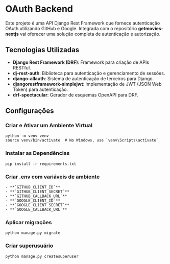 # OAuth Backend

Este projeto é uma API Django Rest Framework que fornece autenticação OAuth utilizando GitHub e Google.
Integrada com o repositório **getmovies-nextjs** vai oferecer uma solução completa de autenticação e autorização.

## Tecnologias Utilizadas

- **Django Rest Framework (DRF)**: Framework para criação de APIs RESTful.
- **dj-rest-auth**: Biblioteca para autenticação e gerenciamento de sessões.
- **django-allauth**: Sistema de autenticação de terceiros para Django.
- **djangorestframework-simplejwt**: Implementação de JWT (JSON Web Token) para autenticação.
- **drf-spectacular**: Gerador de esquemas OpenAPI para DRF.

## Configurações

### Criar e Ativar um Ambiente Virtual
```
python -m venv venv
source venv/bin/activate  # No Windows, use `venv\Scripts\activate`
```

### Instalar as Dependências
```
pip install -r requirements.txt
```

### Criar .env com variáveis de ambiente 
```
- **`GITHUB_CLIENT_ID`**
- **`GITHUB_CLIENT_SECRET`**
- **`GITHUB_CALLBACK_URL`**
- **`GOOGLE_CLIENT_ID`**
- **`GOOGLE_CLIENT_SECRET`**
- **`GOOGLE_CALLBACK_URL`**
```

### Aplicar migrações 
```
python manage.py migrate
```

### Criar superusuário 
```
python manage.py createsuperuser
```
